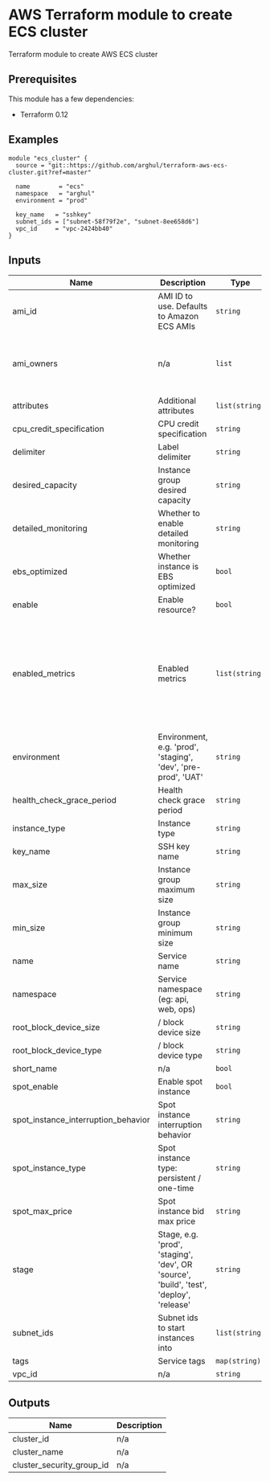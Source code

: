 # AWS Terraform module to create ECS cluster

Terraform module to create AWS ECS cluster


## Prerequisites
This module has a few dependencies:
* Terraform 0.12

## Examples
```hcl-terraform
module "ecs_cluster" {
  source = "git::https://github.com/arghul/terraform-aws-ecs-cluster.git?ref=master"

  name        = "ecs"
  namespace   = "arghul"
  environment = "prod"

  key_name   = "sshkey"
  subnet_ids = ["subnet-58f79f2e", "subnet-8ee658d6"]
  vpc_id     = "vpc-2424bb40"
}
```

## Inputs

| Name | Description | Type | Default | Required |
|------|-------------|------|---------|:--------:|
| ami\_id | AMI ID to use. Defaults to Amazon ECS AMIs | `string` | `""` | no |
| ami\_owners | n/a | `list` | <pre>[<br>  "self",<br>  "amazon",<br>  "aws-marketplace"<br>]</pre> | no |
| attributes | Additional attributes | `list(string)` | `[]` | no |
| cpu\_credit\_specification | CPU credit specification | `string` | `"standard"` | no |
| delimiter | Label delimiter | `string` | `"-"` | no |
| desired\_capacity | Instance group desired capacity | `string` | `"1"` | no |
| detailed\_monitoring | Whether to enable detailed monitoring | `string` | `false` | no |
| ebs\_optimized | Whether instance is EBS optimized | `bool` | `false` | no |
| enable | Enable resource? | `bool` | `true` | no |
| enabled\_metrics | Enabled metrics | `list(string)` | <pre>[<br>  "GroupMinSize",<br>  "GroupMaxSize",<br>  "GroupDesiredCapacity",<br>  "GroupInServiceInstances",<br>  "GroupPendingInstances",<br>  "GroupStandbyInstances",<br>  "GroupTerminatingInstances",<br>  "GroupTotalInstances"<br>]</pre> | no |
| environment | Environment, e.g. 'prod', 'staging', 'dev', 'pre-prod', 'UAT' | `string` | n/a | yes |
| health\_check\_grace\_period | Health check grace period | `string` | `"600"` | no |
| instance\_type | Instance type | `string` | `"t2.micro"` | no |
| key\_name | SSH key name | `string` | n/a | yes |
| max\_size | Instance group maximum size | `string` | `"1"` | no |
| min\_size | Instance group minimum size | `string` | `"1"` | no |
| name | Service name | `string` | n/a | yes |
| namespace | Service namespace (eg: api, web, ops) | `string` | n/a | yes |
| root\_block\_device\_size | / block device size | `string` | `"8"` | no |
| root\_block\_device\_type | / block device type | `string` | `"gp2"` | no |
| short\_name | n/a | `bool` | `false` | no |
| spot\_enable | Enable spot instance | `bool` | `false` | no |
| spot\_instance\_interruption\_behavior | Spot instance interruption behavior | `string` | `"terminate"` | no |
| spot\_instance\_type | Spot instance type: persistent / one-time | `string` | `"persistent"` | no |
| spot\_max\_price | Spot instance bid max price | `string` | `"1"` | no |
| stage | Stage, e.g. 'prod', 'staging', 'dev', OR 'source', 'build', 'test', 'deploy', 'release' | `string` | `""` | no |
| subnet\_ids | Subnet ids to start instances into | `list(string)` | n/a | yes |
| tags | Service tags | `map(string)` | `{}` | no |
| vpc\_id | n/a | `string` | `"VPC Id"` | no |

## Outputs

| Name | Description |
|------|-------------|
| cluster\_id | n/a |
| cluster\_name | n/a |
| cluster\_security\_group\_id | n/a |

